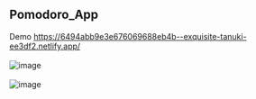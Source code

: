 ## Pomodoro_App <br>
  Demo https://6494abb9e3e676069688eb4b--exquisite-tanuki-ee3df2.netlify.app/ <br> <br>
 ![image](https://github.com/MahsumaRezai/Pomodoro_App/assets/110189253/fd43dc28-ff93-4a50-983b-91e138875fc2)<br> <br>
 ![image](https://github.com/MahsumaRezai/Pomodoro_App/assets/110189253/3e083695-eece-45ca-81cd-83cc2f26c675)


